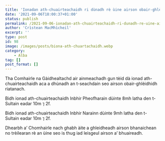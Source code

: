 ```yaml
---
title: 'Ionadan ath-chuairteachaidh ri dùnadh rè ùine airson obair-ghlèidhidh riatanach'
date: '2021-09-06T18:00:37+01:00'
status: publish
permalink: /2021-09-06-ionadan-ath-chuairteachaidh-ri-dunadh-re-uine-airson-obair-ghleidhidh-riatanach
author: 'Crìstean MacMhìcheil'
excerpt: ''
type: post
id: 98
image: /images/posts/biona-ath-chuartachaidh.webp
category:
    - Alba
tag: []
post_format: []
---
```

Tha Comhairle na Gàidhealtachd air ainmeachadh gun tèid dà ionad ath-chuairteachaidh aca a dhùnadh an t-seachdain seo airson obair-ghlèidhidh riatanach.

Bidh ionad ath-chuairteachaidh Inbhir Pheofharain dùinte 8mh latha den t-Sultain eadar 10m ⁊ 2f.

Bidh ionad ath-chuairteachaidh Inbhir Narainn dùinte 9mh latha den t-Sultain eadar 10m ⁊ 2f.

Dhearbh a’ Chomhairle nach ghabh àite a ghleidheadh airson bhanaichean no trèilearan rè an ùine seo is thug iad leisgeul airson a’ bhuaireadh.
